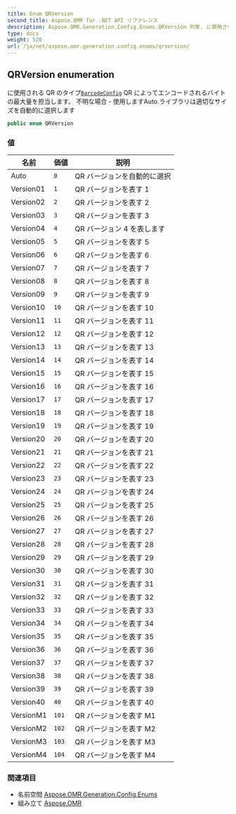```yaml
---
title: Enum QRVersion
second_title: Aspose.OMR for .NET API リファレンス
description: Aspose.OMR.Generation.Config.Enums.QRVersion 列挙. に使用される QR のタイプBarcodeConfig QR によってエンコードされるバイトの最大量を担当します 不明な場合  使用しますAuto.ライブラリは適切なサイズを自動的に選択します
type: docs
weight: 520
url: /ja/net/aspose.omr.generation.config.enums/qrversion/
---
```

## QRVersion enumeration

に使用される QR のタイプ[`BarcodeConfig`](../../aspose.omr.generation.config.elements/barcodeconfig/) QR によってエンコードされるバイトの最大量を担当します。 不明な場合 - 使用しますAuto.ライブラリは適切なサイズを自動的に選択します

```csharp
public enum QRVersion
```

### 値

| 名前 | 価値 | 説明 |
| --- | --- | --- |
| Auto | `0` | QR バージョンを自動的に選択 |
| Version01 | `1` | QR バージョンを表す 1 |
| Version02 | `2` | QR バージョンを表す 2 |
| Version03 | `3` | QR バージョンを表す 3 |
| Version04 | `4` | QR バージョン 4 を表します |
| Version05 | `5` | QR バージョンを表す 5 |
| Version06 | `6` | QR バージョンを表す 6 |
| Version07 | `7` | QR バージョンを表す 7 |
| Version08 | `8` | QR バージョンを表す 8 |
| Version09 | `9` | QR バージョンを表す 9 |
| Version10 | `10` | QR バージョンを表す 10 |
| Version11 | `11` | QR バージョンを表す 11 |
| Version12 | `12` | QR バージョンを表す 12 |
| Version13 | `13` | QR バージョンを表す 13 |
| Version14 | `14` | QR バージョンを表す 14 |
| Version15 | `15` | QR バージョンを表す 15 |
| Version16 | `16` | QR バージョンを表す 16 |
| Version17 | `17` | QR バージョンを表す 17 |
| Version18 | `18` | QR バージョンを表す 18 |
| Version19 | `19` | QR バージョンを表す 19 |
| Version20 | `20` | QR バージョンを表す 20 |
| Version21 | `21` | QR バージョンを表す 21 |
| Version22 | `22` | QR バージョンを表す 22 |
| Version23 | `23` | QR バージョンを表す 23 |
| Version24 | `24` | QR バージョンを表す 24 |
| Version25 | `25` | QR バージョンを表す 25 |
| Version26 | `26` | QR バージョンを表す 26 |
| Version27 | `27` | QR バージョンを表す 27 |
| Version28 | `28` | QR バージョンを表す 28 |
| Version29 | `29` | QR バージョンを表す 29 |
| Version30 | `30` | QR バージョンを表す 30 |
| Version31 | `31` | QR バージョンを表す 31 |
| Version32 | `32` | QR バージョンを表す 32 |
| Version33 | `33` | QR バージョンを表す 33 |
| Version34 | `34` | QR バージョンを表す 34 |
| Version35 | `35` | QR バージョンを表す 35 |
| Version36 | `36` | QR バージョンを表す 36 |
| Version37 | `37` | QR バージョンを表す 37 |
| Version38 | `38` | QR バージョンを表す 38 |
| Version39 | `39` | QR バージョンを表す 39 |
| Version40 | `40` | QR バージョンを表す 40 |
| VersionM1 | `101` | QR バージョンを表す M1 |
| VersionM2 | `102` | QR バージョンを表す M2 |
| VersionM3 | `103` | QR バージョンを表す M3 |
| VersionM4 | `104` | QR バージョンを表す M4 |

### 関連項目

* 名前空間 [Aspose.OMR.Generation.Config.Enums](../../aspose.omr.generation.config.enums/)
* 組み立て [Aspose.OMR](../../)



